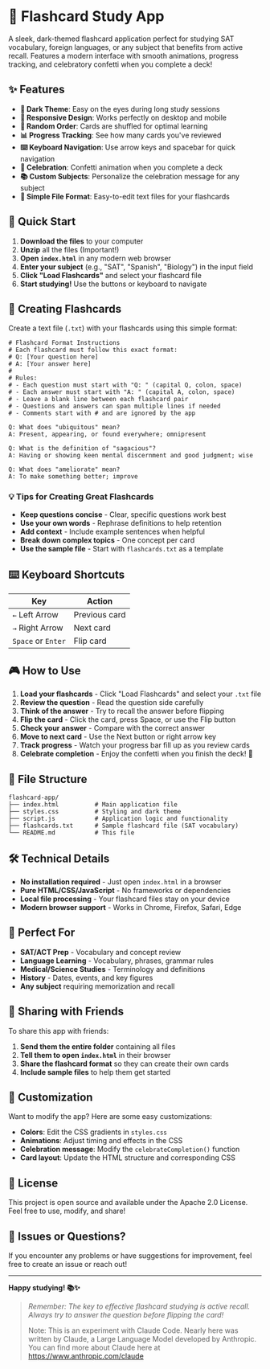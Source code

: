 # 🎯 Flashcard Study App

A sleek, dark-themed flashcard application perfect for studying SAT vocabulary, foreign languages, or any subject that benefits from active recall. Features a modern interface with smooth animations, progress tracking, and celebratory confetti when you complete a deck!


## ✨ Features

- **🌙 Dark Theme**: Easy on the eyes during long study sessions
- **📱 Responsive Design**: Works perfectly on desktop and mobile
- **🎲 Random Order**: Cards are shuffled for optimal learning
- **📊 Progress Tracking**: See how many cards you've reviewed
- **⌨️ Keyboard Navigation**: Use arrow keys and spacebar for quick navigation
- **🎉 Celebration**: Confetti animation when you complete a deck
- **📚 Custom Subjects**: Personalize the celebration message for any subject
- **💾 Simple File Format**: Easy-to-edit text files for your flashcards

## 🚀 Quick Start

1. **Download the files** to your computer
2. **Unzip** all the files (Important!)
3. **Open `index.html`** in any modern web browser
4. **Enter your subject** (e.g., "SAT", "Spanish", "Biology") in the input field
5. **Click "Load Flashcards"** and select your flashcard file
6. **Start studying!** Use the buttons or keyboard to navigate

## 📝 Creating Flashcards

Create a text file (`.txt`) with your flashcards using this simple format:

```
# Flashcard Format Instructions
# Each flashcard must follow this exact format:
# Q: [Your question here]
# A: [Your answer here]
# 
# Rules:
# - Each question must start with "Q: " (capital Q, colon, space)
# - Each answer must start with "A: " (capital A, colon, space)
# - Leave a blank line between each flashcard pair
# - Questions and answers can span multiple lines if needed
# - Comments start with # and are ignored by the app

Q: What does "ubiquitous" mean?
A: Present, appearing, or found everywhere; omnipresent

Q: What is the definition of "sagacious"?
A: Having or showing keen mental discernment and good judgment; wise

Q: What does "ameliorate" mean?
A: To make something better; improve
```

### 💡 Tips for Creating Great Flashcards

- **Keep questions concise** - Clear, specific questions work best
- **Use your own words** - Rephrase definitions to help retention
- **Add context** - Include example sentences when helpful
- **Break down complex topics** - One concept per card
- **Use the sample file** - Start with `flashcards.txt` as a template

## ⌨️ Keyboard Shortcuts

| Key | Action |
|-----|--------|
| `←` Left Arrow | Previous card |
| `→` Right Arrow | Next card |
| `Space` or `Enter` | Flip card |

## 🎮 How to Use

1. **Load your flashcards** - Click "Load Flashcards" and select your `.txt` file
2. **Review the question** - Read the question side carefully
3. **Think of the answer** - Try to recall the answer before flipping
4. **Flip the card** - Click the card, press Space, or use the Flip button
5. **Check your answer** - Compare with the correct answer
6. **Move to next card** - Use the Next button or right arrow key
7. **Track progress** - Watch your progress bar fill up as you review cards
8. **Celebrate completion** - Enjoy the confetti when you finish the deck! 🎉

## 📁 File Structure

```
flashcard-app/
├── index.html          # Main application file
├── styles.css          # Styling and dark theme
├── script.js           # Application logic and functionality
├── flashcards.txt      # Sample flashcard file (SAT vocabulary)
└── README.md           # This file
```

## 🛠️ Technical Details

- **No installation required** - Just open `index.html` in a browser
- **Pure HTML/CSS/JavaScript** - No frameworks or dependencies
- **Local file processing** - Your flashcard files stay on your device
- **Modern browser support** - Works in Chrome, Firefox, Safari, Edge

## 🎯 Perfect For

- **SAT/ACT Prep** - Vocabulary and concept review
- **Language Learning** - Vocabulary, phrases, grammar rules
- **Medical/Science Studies** - Terminology and definitions
- **History** - Dates, events, and key figures
- **Any subject** requiring memorization and recall

## 🤝 Sharing with Friends

To share this app with friends:

1. **Send them the entire folder** containing all files
2. **Tell them to open `index.html`** in their browser
3. **Share the flashcard format** so they can create their own cards
4. **Include sample files** to help them get started

## 🔧 Customization

Want to modify the app? Here are some easy customizations:

- **Colors**: Edit the CSS gradients in `styles.css`
- **Animations**: Adjust timing and effects in the CSS
- **Celebration message**: Modify the `celebrateCompletion()` function
- **Card layout**: Update the HTML structure and corresponding CSS

## 📄 License

This project is open source and available under the Apache 2.0 License. Feel free to use, modify, and share!

## 🐛 Issues or Questions?

If you encounter any problems or have suggestions for improvement, feel free to create an issue or reach out!

---

**Happy studying! 📚✨**

> *Remember: The key to effective flashcard studying is active recall. Always try to answer the question before flipping the card!*
>  
> Note: This is an experiment with Claude Code. Nearly here was written by Claude, a Large Language Model developed by Anthropic. You can find more about Claude here at https://www.anthropic.com/claude
